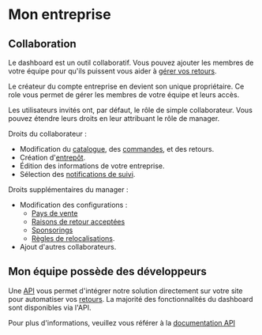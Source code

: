 # Mon entreprise

## Collaboration

Le dashboard est un outil collaboratif. Vous pouvez ajouter les membres de votre équipe pour qu'ils puissent vous aider à [gérer vos retours](#gestion-des-retours).

Le créateur du compte entreprise en devient son unique propriétaire. Ce role vous permet de gérer les membres de votre équipe et leurs accès.

Les utilisateurs invités ont, par défaut, le rôle de simple collaborateur. Vous pouvez étendre leurs droits en leur attribuant le rôle de manager.

Droits du collaborateur :

- Modification du [catalogue](#catalogue), des [commandes](#commandes), et des retours.
- Création d'[entrepôt](#entrep-ts).
- Édition des informations de votre entreprise.
- Sélection des [notifications de suivi](#notifications).

Droits supplémentaires du manager :

- Modification des configurations :
  - [Pays de vente](#pays)
  - [Raisons de retour acceptées](#motifs)
  - [Sponsorings](#sponsoring)
  - [Règles de relocalisations](#relocalisation).
- Ajout d'autres collaborateurs.

## Mon équipe possède des développeurs

Une [API](https://dashboard.shoprunback.com/tokens) vous permet d'intégrer notre solution directement sur votre site pour automatiser vos [retours](#gestion-des-retours).
La majorité des fonctionnalités du dashboard sont disponibles via l'API.

Pour plus d'informations, veuillez vous référer à la [documentation API](https://shoprunback.github.io/documentation/api.html)